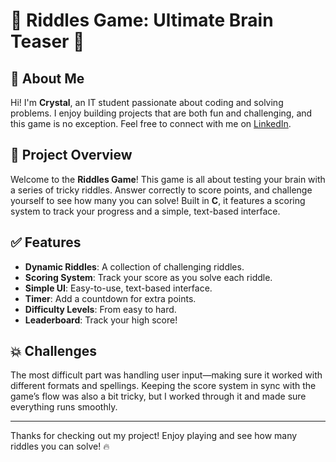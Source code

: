 # 🎉 Riddles Game: Ultimate Brain Teaser 🎉


## 👋 About Me

Hi! I'm **Crystal**, an IT student passionate about coding and solving problems. I enjoy building projects that are both fun and challenging, and this game is no exception. Feel free to connect with me on [LinkedIn](https://www.linkedin.com/in/crystal-muyunga-).

## 🧩 Project Overview

Welcome to the **Riddles Game**! This game is all about testing your brain with a series of tricky riddles. Answer correctly to score points, and challenge yourself to see how many you can solve! Built in **C**, it features a scoring system to track your progress and a simple, text-based interface.

## ✅ Features

- **Dynamic Riddles**: A collection of challenging riddles.
- **Scoring System**: Track your score as you solve each riddle.
- **Simple UI**: Easy-to-use, text-based interface.
- **Timer**: Add a countdown for extra points.
- **Difficulty Levels**: From easy to hard.
- **Leaderboard**: Track your high score!

## 💥 Challenges

The most difficult part was handling user input—making sure it worked with different formats and spellings. Keeping the score system in sync with the game’s flow was also a bit tricky, but I worked through it and made sure everything runs smoothly.

---

Thanks for checking out my project! Enjoy playing and see how many riddles you can solve! 🔥
